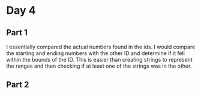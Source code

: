 # Day 4
## Part 1
I essentially compared the actual numbers found in the ids. I would compare the starting and ending numbers with the other ID and determine if it fell within the bounds of the ID. 
This is easier than creating strings to represent the ranges and then checking if at least one of the strings was in the other.

## Part 2
